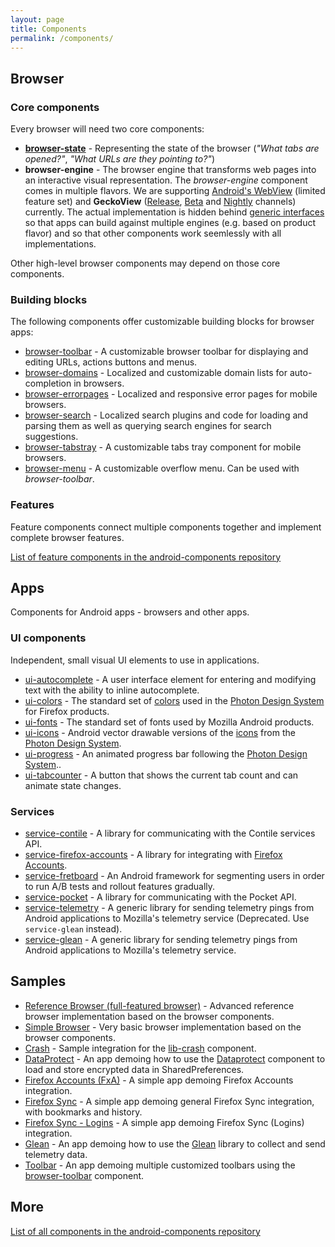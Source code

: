 ```yaml
---
layout: page
title: Components
permalink: /components/
---
```


## Browser

### Core components

Every browser will need two core components:

* **[browser-state](https://github.com/mozilla-mobile/firefox-android/tree/main/android-components/components/browser/state)** - Representing the state of the browser (_"What tabs are opened?"_, _"What URLs are they pointing to?"_)
* **browser-engine** - The browser engine that transforms web pages into an interactive visual representation. The _browser-engine_ component comes in multiple flavors. We are supporting [Android's WebView](https://github.com/mozilla-mobile/firefox-android/tree/main/android-components/components/browser/engine-system) (limited feature set) and **GeckoView** ([Release](https://github.com/mozilla-mobile/firefox-android/tree/main/android-components/components/browser/engine-gecko), [Beta](https://github.com/mozilla-mobile/firefox-android/tree/main/android-components/components/browser/engine-gecko-beta) and [Nightly](https://github.com/mozilla-mobile/firefox-android/tree/main/android-components/components/browser/engine-gecko-nightly) channels) currently. The actual implementation is hidden behind [generic interfaces](https://github.com/mozilla-mobile/firefox-android/tree/main/android-components/components/concept) so that apps can build against multiple engines (e.g. based on product flavor) and so that other components work seemlessly with all implementations.

Other high-level browser components may depend on those core components.

### Building blocks

The following components offer customizable building blocks for browser apps:

* [browser-toolbar](https://github.com/mozilla-mobile/firefox-android/tree/main/android-components/components/browser/toolbar) - A customizable browser toolbar for displaying and editing URLs, actions buttons and menus.
* [browser-domains](https://github.com/mozilla-mobile/firefox-android/tree/main/android-components/components/browser/domains) - Localized and customizable domain lists for auto-completion in browsers.
* [browser-errorpages](https://github.com/mozilla-mobile/firefox-android/tree/main/android-components/components/browser/errorpages) - Localized and responsive error pages for mobile browsers.
* [browser-search](https://github.com/mozilla-mobile/firefox-android/tree/main/android-components/components/browser/search) - Localized search plugins and code for loading and parsing them as well as querying search engines for search suggestions.
* [browser-tabstray](https://github.com/mozilla-mobile/firefox-android/tree/main/android-components/components/browser/tabstray) - A customizable tabs tray component for mobile browsers.
* [browser-menu](https://github.com/mozilla-mobile/firefox-android/tree/main/android-components/components/browser/menu) - A customizable overflow menu. Can be used with _browser-toolbar_.

### Features

Feature components connect multiple components together and implement complete browser features.

[List of feature components in the android-components repository](https://github.com/mozilla-mobile/firefox-android/tree/main/android-components/components/feature)

## Apps

Components for Android apps - browsers and other apps.

### UI components

Independent, small visual UI elements to use in applications.

* [ui-autocomplete](https://github.com/mozilla-mobile/firefox-android/tree/main/android-components/components/ui/autocomplete) - A user interface element for entering and modifying text with the ability to inline autocomplete.
* [ui-colors](https://github.com/mozilla-mobile/firefox-android/tree/main/android-components/components/ui/colors) - The standard set of [colors](https://design.firefox.com/photon/visuals/color.html) used in the [Photon Design System](https://design.firefox.com/photon/) for Firefox products.
* [ui-fonts](https://github.com/mozilla-mobile/firefox-android/tree/main/android-components/components/ui/fonts) - The standard set of fonts used by Mozilla Android products.
* [ui-icons](https://github.com/mozilla-mobile/firefox-android/tree/main/android-components/components/ui/icons) - Android vector drawable versions of the [icons](https://design.firefox.com/icons/viewer/) from the [Photon Design System](https://design.firefox.com/photon/).
* [ui-progress](https://github.com/mozilla-mobile/firefox-android/tree/main/android-components/components/ui/progress) - An animated progress bar following the [Photon Design System](https://design.firefox.com/photon/)..
* [ui-tabcounter](https://github.com/mozilla-mobile/firefox-android/tree/main/android-components/components/ui/tabcounter) - A button that shows the current tab count and can animate state changes.

### Services

* [service-contile](https://github.com/mozilla-mobile/firefox-android/tree/main/android-components/components/service/contile) - A library for communicating with the Contile services API.
* [service-firefox-accounts](https://github.com/mozilla-mobile/firefox-android/tree/main/android-components/components/service/firefox-accounts) - A library for integrating with [Firefox Accounts](https://mozilla.github.io/application-services/docs/accounts/welcome.html).
* [service-fretboard](https://github.com/mozilla-mobile/firefox-android/tree/main/android-components/components/service/fretboard) - An Android framework for segmenting users in order to run A/B tests and rollout features gradually.
* [service-pocket](https://github.com/mozilla-mobile/firefox-android/tree/main/android-components/components/service/pocket) - A library for communicating with the Pocket API.
* [service-telemetry](https://github.com/mozilla-mobile/firefox-android/tree/main/android-components/components/service/telemetry) - A generic library for sending telemetry pings from Android applications to Mozilla's telemetry service (Deprecated. Use `service-glean` instead).
* [service-glean](https://github.com/mozilla-mobile/firefox-android/tree/main/android-components/components/service/glean) - A generic library for sending telemetry pings from Android applications to Mozilla's telemetry service.

## Samples

* [Reference Browser (full-featured browser)](https://github.com/mozilla-mobile/reference-browser) - Advanced reference browser implementation based on the browser components.
* [Simple Browser](https://github.com/mozilla-mobile/firefox-android/blob/main/android-components/samples/browser) - Very basic browser implementation based on the browser components.
* [Crash](https://github.com/mozilla-mobile/firefox-android/blob/main/android-components/samples/crash) - Sample integration for the [lib-crash](https://github.com/mozilla-mobile/firefox-android/blob/main/android-components/components/lib/crash/README.md) component.
* [DataProtect](https://github.com/mozilla-mobile/firefox-android/blob/main/android-components/samples/dataprotect) - An app demoing how to use the [Dataprotect](https://github.com/mozilla-mobile/firefox-android/blob/main/android-components/components/lib/dataprotect/README.md) component to load and store encrypted data in SharedPreferences.
* [Firefox Accounts (FxA)](https://github.com/mozilla-mobile/firefox-android/blob/main/android-components/samples/firefox-accounts) - A simple app demoing Firefox Accounts integration.
* [Firefox Sync](https://github.com/mozilla-mobile/firefox-android/blob/main/android-components/samples/sync) - A simple app demoing general Firefox Sync integration, with bookmarks and history.
* [Firefox Sync - Logins](https://github.com/mozilla-mobile/firefox-android/blob/main/android-components/samples/sync-logins) - A simple app demoing Firefox Sync (Logins) integration.
* [Glean](https://github.com/mozilla-mobile/firefox-android/blob/main/android-components/samples/glean) - An app demoing how to use the [Glean](https://github.com/mozilla-mobile/firefox-android/blob/main/android-components/components/service/glean/README.md) library to collect and send telemetry data.
* [Toolbar](https://github.com/mozilla-mobile/firefox-android/blob/main/android-components/samples/toolbar) - An app demoing multiple customized toolbars using the [browser-toolbar](https://github.com/mozilla-mobile/firefox-android/blob/main/android-components/components/browser/toolbar/README.md) component.

## More

[List of all components in the android-components repository](https://github.com/mozilla-mobile/firefox-android/blob/main/README.md)
